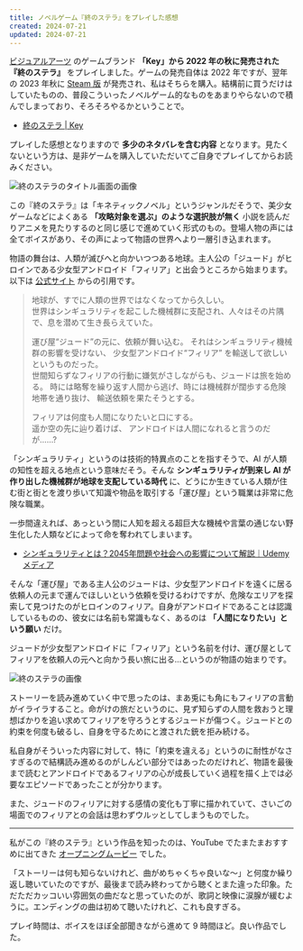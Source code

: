 ```yaml
---
title: ノベルゲーム『終のステラ』をプレイした感想
created: 2024-07-21
updated: 2024-07-21
---
```


[ビジュアルアーツ](https://visual-arts.jp/) のゲームブランド **「Key」から 2022 年の秋に発売された『終のステラ』** をプレイしました。ゲームの発売自体は 2022 年ですが、翌年の 2023 年秋に [Steam 版](https://store.steampowered.com/app/2510770/_/) が発売され、私はそちらを購入。結構前に買うだけはしていたものの、普段こういったノベルゲーム的なものをあまりやらないので積んでしまっており、そろそろやるかということで。

- [終のステラ | Key](https://key.visualarts.gr.jp/kinetic/stella/)

プレイした感想となりますので **多少のネタバレを含む内容** となります。見たくないという方は、是非ゲームを購入していただいてご自身でプレイしてからお読みください。

![終のステラのタイトル画面の画像](930f1417-016c-4818-20e4-9887eac51600)

この『終のステラ』は「キネティックノベル」というジャンルだそうで、美少女ゲームなどによくある **「攻略対象を選ぶ」のような選択肢が無く** 小説を読んだりアニメを見たりするのと同じ感じで進めていく形式のもの。登場人物の声には全てボイスがあり、その声によって物語の世界へより一層引き込まれます。

物語の舞台は、人類が滅びへと向かいつつある地球。主人公の「ジュード」がヒロインである少女型アンドロイド「フィリア」と出会うところから始まります。以下は [公式サイト](https://key.visualarts.gr.jp/kinetic/stella/) からの引用です。

> 地球が、すでに人類の世界ではなくなってから久しい。  
> 世界はシンギュラリティを起こした機械群に支配され、人々はその片隅で、息を潜めて生き長らえていた。
> 
> 運び屋“ジュード”の元に、依頼が舞い込む。 それはシンギュラリティ機械群の影響を受けない、 少女型アンドロイド“フィリア” を輸送して欲しいというものだった。  
> 世間知らずなフィリアの行動に嫌気がさしながらも、ジュードは旅を始める。 時には略奪を繰り返す人間から逃げ、時には機械群が闊歩する危険地帯を通り抜け、 輸送依頼を果たそうとする。
> 
> フィリアは何度も人間になりたいと口にする。  
> 遥か空の先に辿り着けば、 アンドロイドは人間になれると言うのだが......?

「シンギュラリティ」というのは技術的特異点のことを指すそうで、AI が人類の知性を超える地点という意味だそう。そんな **シンギュラリティが到来し AI が作り出した機械群が地球を支配している時代** に、どうにか生きている人類が住む街と街とを渡り歩いて知識や物品を取引する「運び屋」という職業は非常に危険な職業。

一歩間違えれば、あっという間に人知を超える超巨大な機械や言葉の通じない野生化した人類などによって命を奪われてしまいます。

- [シンギュラリティとは？2045年問題や社会への影響について解説｜Udemy メディア](https://udemy.benesse.co.jp/data-science/ai/singularity.html)

そんな「運び屋」である主人公のジュードは、少女型アンドロイドを遠くに居る依頼人の元まで運んでほしいという依頼を受けるわけですが、危険なエリアを探索して見つけたのがヒロインのフィリア。自身がアンドロイドであることは認識しているものの、彼女には名前も常識もなく、あるのは **「人間になりたい」という願い** だけ。

ジュードが少女型アンドロイドに「フィリア」という名前を付け、運び屋としてフィリアを依頼人の元へと向かう長い旅に出る…というのが物語の始まりです。

![終のステラの画像](7adc4fea-1073-43cc-8bfa-399f1497e000)

ストーリーを読み進めていく中で思ったのは、まあ兎にも角にもフィリアの言動がイライラすること。命がけの旅だというのに、見ず知らずの人間を救おうと理想ばかりを追い求めてフィリアを守ろうとするジュードが傷つく。ジュードとの約束を何度も破るし、自身を守るためにと渡された銃を拒み続ける。

私自身がそういった内容に対して、特に「約束を違える」というのに耐性がなさすぎるので結構読み進めるのがしんどい部分ではあったのだけれど、物語を最後まで読むとアンドロイドであるフィリアの心が成長していく過程を描く上では必要なエピソードであったことが分かります。

また、ジュードのフィリアに対する感情の変化も丁寧に描かれていて、さいごの場面でのフィリアとの会話は思わずウルッとしてしまうものでした。


---

私がこの『終のステラ』という作品を知ったのは、YouTube でたまたまおすすめに出てきた [オープニングムービー](https://www.youtube.com/watch?v=CozHHU_yhwo) でした。

「ストーリーは何も知らないけれど、曲がめちゃくちゃ良いな～」と何度か繰り返し聴いていたのですが、最後まで読み終わってから聴くとまた違った印象。ただただカッコいい雰囲気の曲だなと思っていたのが、歌詞と映像に涙腺が緩むように。エンディングの曲は初めて聴いたけれど、これも良すぎる。

プレイ時間は、ボイスをほぼ全部聞きながら進めて 9 時間ほど。良い作品でした。
